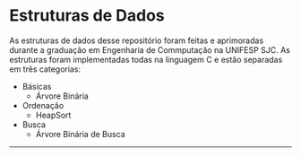 # Estruturas de Dados
As estruturas de dados desse repositório foram feitas e aprimoradas durante a graduação em Engenharia de Commputação na UNIFESP SJC. As estruturas foram implementadas todas na linguagem C e estão separadas em três categorias:

+ Básicas
  - Árvore Binária
+ Ordenação
  - HeapSort
+ Busca
  - Árvore Binária de Busca

----
